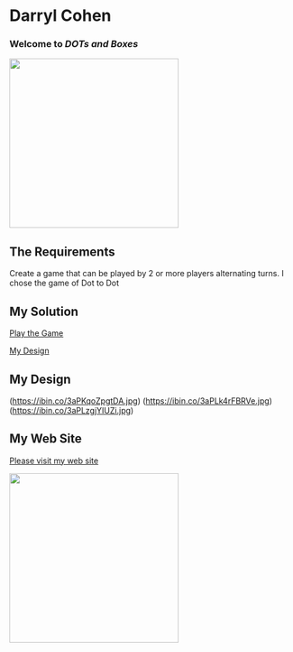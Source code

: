 Darryl Cohen
============

### **Welcome to _DOTs and Boxes_**

<img src=https://ibin.co/3aBm7hSOEYKh.jpg width="300">

## The Requirements

Create a game that can be played by 2 or more players alternating turns. I chose the game of Dot to Dot

## My Solution

[Play the Game](https://darrylcohen.github.io/dots_and_boxes/)

[My Design](https://github.com/darrylcohen/dot_to_dot/blob/master/design.pdf)

## My Design
(https://ibin.co/3aPKqoZpgtDA.jpg)
(https://ibin.co/3aPLk4rFBRVe.jpg)
(https://ibin.co/3aPLzgjYIUZi.jpg)

## My Web Site

[Please visit my web site](https://www.darrylcohen.com.au)

<a href="https://www.darrylcohen.com.au"> <img src=https://i.imgur.com/kbAnu4b.jpg width="300"></a>
